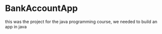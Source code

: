 # BankAccountApp
this was the project for the java programming course, we needed to build an app in java
